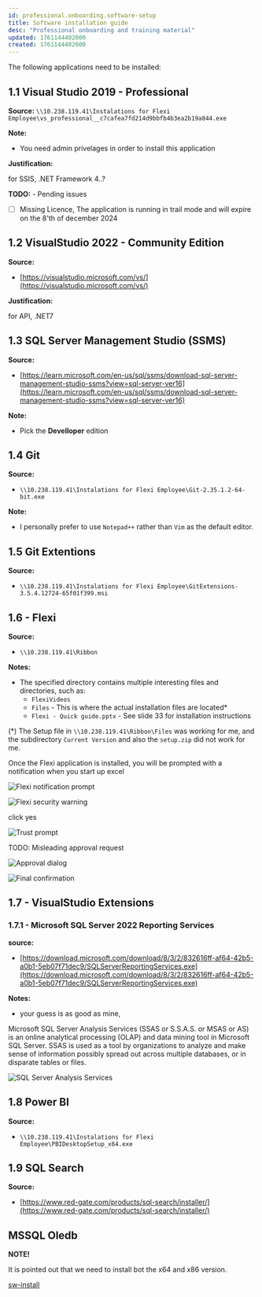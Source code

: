 ```yaml
---
id: professional.onboarding.software-setup
title: Software installation guide
desc: "Professional onboarding and training material"
updated: 1761144402000
created: 1761144402000
---
```




The following applications need to be installed:

## 1.1 Visual Studio 2019 - Professional

**Source:** `\\10.238.119.41\Instalations for Flexi Employee\vs_professional__c7cafea7fd214d9bbfb4b3ea2b19a844.exe` 

**Note:** 
 - You need admin privelages in order to install this application

**Justification:**

for SSIS, .NET Framework 4..?

**TODO:** - Pending issues
 - [ ] Missing Licence, The application is running in trail mode and will expire on the 8'th of december 2024




## 1.2 VisualStudio 2022 - Community Edition

**Source:** 
 - [https://visualstudio.microsoft.com/vs/](https://visualstudio.microsoft.com/vs/)

**Justification:**

for API, .NET7


## 1.3 SQL Server Management Studio (SSMS)

**Source:**

 - [https://learn.microsoft.com/en-us/sql/ssms/download-sql-server-management-studio-ssms?view=sql-server-ver16](https://learn.microsoft.com/en-us/sql/ssms/download-sql-server-management-studio-ssms?view=sql-server-ver16)

**Note:**
- Pick the **Develloper** edition

## 1.4 Git

**Source:**
 - `\\10.238.119.41\Instalations for Flexi Employee\Git-2.35.1.2-64-bit.exe`

**Note:**
 - I personally prefer to use `Notepad++` rather than `Vim` as the default editor.


## 1.5 Git Extentions

**Source:**

 - `\\10.238.119.41\Instalations for Flexi Employee\GitExtensions-3.5.4.12724-65f01f399.msi`


## 1.6 - Flexi

**Source:**

- `\\10.238.119.41\Ribbon`

**Notes:**
- The specified directory contains multiple interesting files and directories, such as:
  - `FlexiVideos`
  - `Files` - This is where the actual installation files are located*
  - `Flexi - Quick guide.pptx` - See slide 33 for installation instructions

(*) The Setup file in `\\10.238.119.41\Ribbon\Files` was working for me, and the subdirectory `Current Version` and also the `setup.zip` did not work for me. 


Once the Flexi application is installed, you will be prompted with a notification when you start up excel

![Flexi notification prompt](assets/images/professional/onboarding/image.png)

![Flexi security warning](assets/images/professional/onboarding/image-3.png)

click yes

![Trust prompt](assets/images/professional/onboarding/image-1.png)

TODO: Misleading approval request

![Approval dialog](assets/images/professional/onboarding/image-2.png)

![Final confirmation](assets/images/professional/onboarding/image-4.png)

## 1.7 - VisualStudio Extensions

### 1.7.1 - Microsoft SQL Server 2022 Reporting Services

**source:**
 - [https://download.microsoft.com/download/8/3/2/832616ff-af64-42b5-a0b1-5eb07f71dec9/SQLServerReportingServices.exe](https://download.microsoft.com/download/8/3/2/832616ff-af64-42b5-a0b1-5eb07f71dec9/SQLServerReportingServices.exe)

**Notes:**

- your guess is as good as mine, 

Microsoft SQL Server Analysis Services (SSAS or S.S.A.S. or MSAS or AS) is an online analytical processing (OLAP) and data mining tool in Microsoft SQL Server. SSAS is used as a tool by organizations to analyze and make sense of information possibly spread out across multiple databases, or in disparate tables or files.

![SQL Server Analysis Services](assets/images/professional/onboarding/image-5.png)

## 1.8 Power BI

**Source:**

 - `\\10.238.119.41\Instalations for Flexi Employee\PBIDesktopSetup_x64.exe`

## 1.9 SQL Search

**Source:**
- [https://www.red-gate.com/products/sql-search/installer/](https://www.red-gate.com/products/sql-search/installer/)


## MSSQL Oledb

**NOTE!**

It is pointed out that we need to install bot the x64 and x86 version. 

[sw-install](files/sw-install.xlsx)
